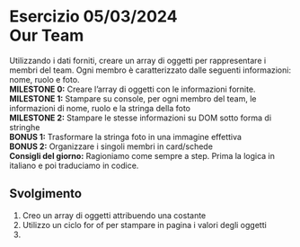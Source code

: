 Esercizio 05/03/2024   
Our Team
===
Utilizzando i dati forniti, creare un array di oggetti per rappresentare i membri del team.
Ogni membro è caratterizzato dalle seguenti informazioni: nome, ruolo e foto.<br>
**MILESTONE 0:**
Creare l’array di oggetti con le informazioni fornite.<br>
**MILESTONE 1:**
Stampare su console, per ogni membro del team, le informazioni di nome, ruolo e la stringa della foto<br>
**MILESTONE 2:**
Stampare le stesse informazioni su DOM sotto forma di stringhe<br>
**BONUS 1:**
Trasformare la stringa foto in una immagine effettiva<br>
**BONUS 2:**
Organizzare i singoli membri in card/schede<br>
**Consigli del giorno:**
Ragioniamo come sempre a step.
Prima la logica in italiano e poi traduciamo in codice.
## Svolgimento
1. Creo un array di oggetti attribuendo una costante 
2. Utilizzo un ciclo for of per stampare in pagina i valori degli oggetti 
3. 